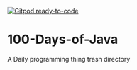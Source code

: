 [![Gitpod ready-to-code](https://img.shields.io/badge/Gitpod-ready--to--code-blue?logo=gitpod)](https://gitpod.io/#https://github.com/Kshatriya770/100-Days-of-Java)

# 100-Days-of-Java
A Daily programming thing trash directory
